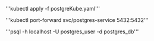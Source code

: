 '''kubectl apply -f postgreKube.yaml'''

'''kubectl port-forward svc/postgres-service 5432:5432'''

'''psql -h localhost -U postgres_user -d postgres_db'''
